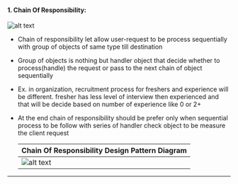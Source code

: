 #### 1. Chain Of Responsibility: 
![alt text](https://github.com/manish24-tech/Java-Object-Oriented-Design-Pattern/blob/master/DP_img/chain-of-responsibility-mini.png "Chain of responsibility Behavioral Design Pattern")  
* Chain of responsibility let allow user-request to be process sequentially with group of objects of same type till destination
* Group of objects is nothing but handler object that decide whether to process(handle) the request or pass to the next chain of object sequentially 
* Ex. in organization, recruitment process for freshers and experience will be different. fresher has less level of interview then experienced and that will be decide based on number of experience like 0 or 2+
* At the end chain of responsibility should be prefer only when sequential process to be follow with series of handler check object to be measure the client request

    | Chain Of Responsibility Design Pattern Diagram | 
    | ---------------------- |
    | ![alt text](https://github.com/manish24-tech/Java-Object-Oriented-Design-Pattern/blob/master/DP_Diagram/chain_of_responsibility.png "Chain Diagram") | 
***
